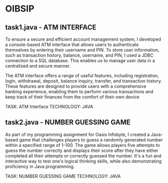 # OIBSIP


task1.java - ATM INTERFACE
-----------------------------------

To ensure a secure and efficient account management system, I developed a console-based ATM interface that allows users to authenticate themselves by entering their username and PIN. To store user information, such as transaction history, balance, username, and PIN, I used a JDBC connection to a SQL database. This enables us to manage user data in a centralized and secure manner.

The ATM interface offers a range of useful features, including registration, login, withdrawal, deposit, balance inquiry, transfer, and transaction history.
These features are designed to provide users with a comprehensive banking experience, enabling them to perform various transactions and keep track of their finances from the comfort of their own device

TASK: ATM Interface
TECHNOLOGY: JAVA


task2.java - NUMBER GUESSING GAME
--------------------------------------

As part of my programming assignment for Oasis Infobyte, I created a Java-based game that challenges players to guess a randomly generated number within a specified range of 1-100. The game allows players five attempts to guess the number correctly and displays their score after they have either completed all their attempts or correctly guessed the number. It's a fun and interactive way to test one's logical thinking skills, while also demonstrating proficiency in Java programming.

TASK: NUMBER GUESSING GAME
TECHNOLOGY: JAVA
